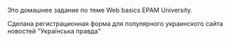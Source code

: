 Это домашнее задание по теме Web basics EPAM University.

Сделана регистрационная форма для популярного украинского сайта новостей "Українська правда"
